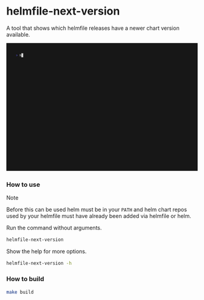 # helmfile-next-version

A tool that shows which helmfile releases have a newer chart version available.

![demo](docs/demo.gif)

### How to use

> [!NOTE]
> Before this can be used helm must be in your `PATH` and helm chart repos used by your helmfile must have already been added via helmfile or helm.

Run the command without arguments.

```sh
helmfile-next-version
```

Show the help for more options.

```sh
helmfile-next-version -h
```

### How to build

```sh
make build
```

